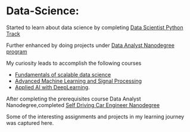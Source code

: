 # Data-Science:
Started to learn about data science by completing [Data Scientist Python Track](https://www.datacamp.com/tracks/data-scientist-with-python)

Further enhanced by doing projects under [Data Analyst Nanodegree program](https://www.udacity.com/course/data-analyst-nanodegree--nd002)

My curiosity leads to accomplish the following courses
* [Fundamentals of scalable data science](https://www.youracclaim.com/badges/8e79cfb3-cffd-435d-af09-6747cc39c412/public_url)
* [Advanced Machine Learning and Signal Processing](https://www.youracclaim.com/badges/3b2e30af-6171-468e-af44-a06fccaa29ef/linked_in_profile)
* [Applied AI with DeepLearning](https://www.youracclaim.com/badges/cd39a2c3-64c2-4f5d-a68e-f61fc2aa2fa8/linked_in_profile).

After completing the  prerequisites course Data Analyst Nanodegree,completed [Self Driving Car Engineer Nanodegree](https://github.com/velsarav/Data-Science/blob/master/Projects/Self_Driving_Car.png)


Some of the interesting assignments and projects in my learning journey was captured here.

